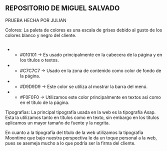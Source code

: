 ## REPOSITORIO DE MIGUEL SALVADO

PRUEBA HECHA POR JULIAN


Colores:
La paleta de colores es una escala de grises debido al gusto de los colores blanco y negro del cliente.

<image src>

 - * #010101 → Es usado principalmente en la cabecera de la página y en los títulos o textos.
 - * #C7C7C7 → Usado en la zona de contenido como color de fondo de la página.
 - * #D9D9D9 → Este color se utiliza al mostrar la barra del menú.
 - * #F0F0F0 → Utilizamos este color principalmente en textos así como en el título de la página.



Tipografías:
La principal tipografía usada en la web es la tipografía Asap. Esta la utilizamos tanto en títulos como en texto, sin embargo en los títulos aplicamos un mayor tamaño de fuente y la negrita.

En cuanto a la tipografía del título de la web utilizamos la tipografía Moontime que bajo nuestra perspectiva le da un toque personal a la web, pues se asemeja mucho a lo que podría ser la firma del cliente.